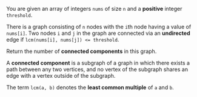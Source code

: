 You are given an array of integers `nums` of size `n` and a **positive** integer `threshold`.

There is a graph consisting of `n` nodes with the `i`th node having a value of `nums[i]`. Two nodes `i` and `j` in the graph are connected via an **undirected** edge if `lcm(nums[i], nums[j]) <= threshold`.

Return the number of **connected components** in this graph.

A **connected component** is a subgraph of a graph in which there exists a path between any two vertices, and no vertex of the subgraph shares an edge with a vertex outside of the subgraph.

The term `lcm(a, b)` denotes the **least common multiple** of `a` and `b`.